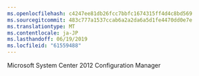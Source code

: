 ```yaml
---
ms.openlocfilehash: c4247ee81db26fcc7bbfc1674315ff4d4c8bd569
ms.sourcegitcommit: 483c777a1537ccab6a2a2da6a5d1fe4470dd0e7e
ms.translationtype: MT
ms.contentlocale: ja-JP
ms.lasthandoff: 06/19/2019
ms.locfileid: "61559488"
---
```

Microsoft System Center 2012 Configuration Manager